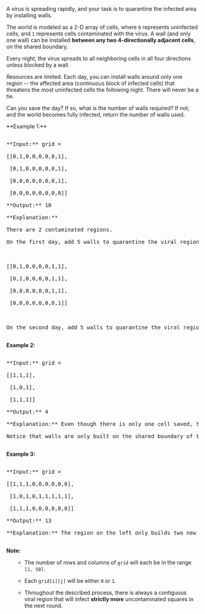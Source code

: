 

A virus is spreading rapidly, and your task is to quarantine the infected area by installing walls.



The world is modeled as a 2-D array of cells, where `0` represents uninfected cells, and `1` represents cells contaminated with the virus.  A wall (and only one wall) can be installed **between any two 4-directionally adjacent cells**, on the shared boundary.



Every night, the virus spreads to all neighboring cells in all four directions unless blocked by a wall.
Resources are limited. Each day, you can install walls around only one region -- the affected area (continuous block of infected cells) that threatens the most uninfected cells the following night. There will never be a tie.



Can you save the day? If so, what is the number of walls required? If not, and the world becomes fully infected, return the number of walls used.




<p>**Example 1:**<br />
<pre>
**Input:** grid = 
[[0,1,0,0,0,0,0,1],
 [0,1,0,0,0,0,0,1],
 [0,0,0,0,0,0,0,1],
 [0,0,0,0,0,0,0,0]]
**Output:** 10
**Explanation:**
There are 2 contaminated regions.
On the first day, add 5 walls to quarantine the viral region on the left. The board after the virus spreads is:

[[0,1,0,0,0,0,1,1],
 [0,1,0,0,0,0,1,1],
 [0,0,0,0,0,0,1,1],
 [0,0,0,0,0,0,0,1]]

On the second day, add 5 walls to quarantine the viral region on the right. The virus is fully contained.
</pre>


**Example 2:**<br />
<pre>
**Input:** grid = 
[[1,1,1],
 [1,0,1],
 [1,1,1]]
**Output:** 4
**Explanation:** Even though there is only one cell saved, there are 4 walls built.
Notice that walls are only built on the shared boundary of two different cells.
</pre>


**Example 3:**<br />
<pre>
**Input:** grid = 
[[1,1,1,0,0,0,0,0,0],
 [1,0,1,0,1,1,1,1,1],
 [1,1,1,0,0,0,0,0,0]]
**Output:** 13
**Explanation:** The region on the left only builds two new walls.
</pre>


**Note:**<br>
<ol>
- The number of rows and columns of `grid` will each be in the range `[1, 50]`.
- Each `grid[i][j]` will be either `0` or `1`.
- Throughout the described process, there is always a contiguous viral region that will infect **strictly more** uncontaminated squares in the next round.
</ol>


